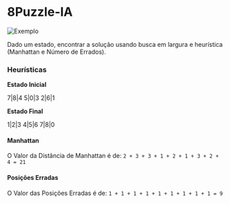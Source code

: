 # 8Puzzle-IA

![Exemplo](https://sandipanweb.files.wordpress.com/2017/03/sol_a0.gif?w=676)

Dado um estado, encontrar a solução usando busca em largura e heurística (Manhattan e Número de Errados).

### Heurísticas

**Estado Inicial**

7|8|4
5|0|3
2|6|1

**Estado Final**

1|2|3
4|5|6
7|8|0
#### Manhattan

O Valor da Distância de Manhattan é de: `2 + 3 + 3 + 1 + 2 + 1 + 3 + 2 + 4 = 21`

#### Posições Erradas

O Valor das Posições Erradas é de: `1 + 1 + 1 + 1 + 1 + 1 + 1 + 1 + 1 = 9`
